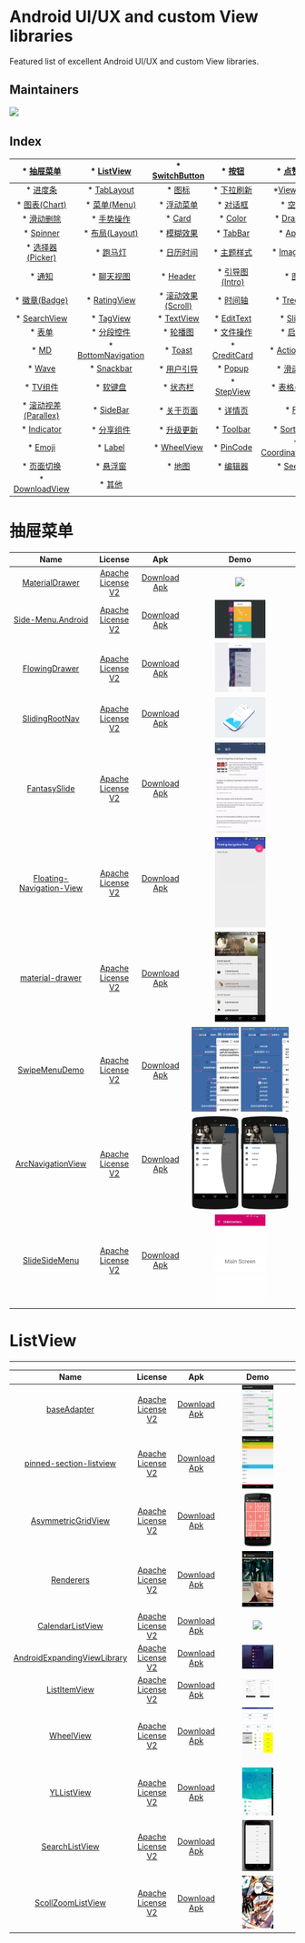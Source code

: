 Android UI/UX and custom View libraries
==================
Featured list of excellent Android UI/UX and custom View libraries.

## Maintainers
<p>
  <a href="https://github.com/i996">
    <img src="https://avatars.githubusercontent.com/u/34000398?v=4" width="20%"/>
  </a>
</p>


## Index
|* [抽屉菜单](#抽屉菜单) | * [ListView](#ListView) | * [SwitchButton](#SwitchButton) | * [按钮](#按钮) | * [点赞按钮](#点赞按钮)|
| :--: | :--: | :--: | :--: | :--: |
|* [进度条](#进度条) | * [TabLayout](#TabLayout) | * [图标](#图标) | * [下拉刷新](#下拉刷新) | *[ViewPager](#ViewPager)|
|* [图表(Chart)](#图表(Chart)) | * [菜单(Menu)](#菜单(Menu)) | * [浮动菜单](#浮动菜单) | * [对话框](#对话框) | * [空白页](#空白页)|
|* [滑动删除](#滑动删除) | * [手势操作](#手势操作) | * [Card](#Card) | * [Color](#Color) | * [Drawable](#Drawable)|
|* [Spinner](#Spinner) | * [布局(Layout)](#布局(Layout)) | * [模糊效果](#模糊效果) | * [TabBar](#TabBar) | * [AppBar](#AppBar)|
|* [选择器(Picker)](#选择器(Picker)) | * [跑马灯](#跑马灯) | * [日历时间](#日历时间) | * [主题样式](#主题样式) | * [ImageView](#ImageView)|
|* [通知](#通知) | * [聊天视图](#聊天视图) | * [Header](#Header) | * [引导图(Intro)](#引导图(Intro)) | * [图片](#图片)|
|* [徽章(Badge)](#徽章(Badge)) | * [RatingView](#RatingView) | * [滚动效果(Scroll)](#滚动效果(Scroll)) | * [时间轴](#时间轴) | * [TreeView](#TreeView)|
|* [SearchView](#SearchView) | * [TagView](#TagView) | * [TextView](#TextView) | * [EditText](#EditText) | * [Sliding](#Sliding)|
|* [表单](#表单) | * [分段控件](#分段控件) | * [轮播图](#轮播图) | * [文件操作](#文件操作) | * [启动页](#启动页)|
|* [MD](#MD) | * [BottomNavigation](#BottomNavigation) | * [Toast](#Toast) | * [CreditCard](#CreditCard) | * [ActionSheet](#ActionSheet)|
|* [Wave](#Wave) | * [Snackbar](#Snackbar) | * [用户引导](#用户引导) | * [Popup](#Popup) | * [滑动返回](#滑动返回)|
|* [TV组件](#TV组件) | * [软键盘](#软键盘) | * [状态栏](#状态栏) | * [StepView](#StepView) | * [表格(Table)](#表格(Table))|
|* [滚动视差(Parallex)](#滚动视差(Parallex)) | * [SideBar](#SideBar) | * [关于页面](#关于页面) | * [详情页](#详情页) | * [FAB](#FAB)|
|* [Indicator](#Indicator) | * [分享组件](#分享组件) | * [升级更新](#升级更新) | * [Toolbar](#Toolbar) | * [Sort&amp;Drag](#Sort&amp;Drag)|
|* [Emoji](#Emoji) | * [Label](#Label) | * [WheelView](#WheelView) | * [PinCode](#PinCode) | * [CoordinatorLayout](#CoordinatorLayout)|
|* [页面切换](#页面切换) | * [悬浮窗](#悬浮窗) | * [地图](#地图) | * [编辑器](#编辑器) | * [SeekBar](#SeekBar)|
|* [DownloadView](#DownloadView) | * [其他](#其他)|

抽屉菜单
======================
Name | License | Apk | Demo
:-: | :-: | :-: | :-:
[MaterialDrawer](https://github.com/mikepenz/MaterialDrawer) | [Apache License V2](https://www.apache.org/licenses/LICENSE-2.0) | [Download Apk](https://github.com/i996/runapks/raw/master/apk/httpsgithub.commikepenzMaterialDrawer.apk) | <img src="https://raw.githubusercontent.com/i996/runapks/master/art/httpsgithub.commikepenzMaterialDrawer.gif" width="46%"> 
[Side-Menu.Android](https://github.com/Yalantis/Side-Menu.Android) | [Apache License V2](https://www.apache.org/licenses/LICENSE-2.0) | [Download Apk](https://github.com/i996/runapks/raw/master/apk/httpsgithub.comYalantisSide-Menu.Android.apk) | <img src="https://raw.githubusercontent.com/i996/runapks/master/art/httpsgithub.comYalantisSide-Menu.Android.gif" width="49%">
[FlowingDrawer](https://github.com/mxn21/FlowingDrawer) | [Apache License V2](https://www.apache.org/licenses/LICENSE-2.0) | [Download Apk](https://github.com/i996/runapks/raw/master/apk/httpsgithub.commxn21FlowingDrawer.apk) | <img src="https://raw.githubusercontent.com/i996/runapks/master/art/httpsgithub.commxn21FlowingDrawer.gif" width="49%">
[SlidingRootNav](https://github.com/yarolegovich/SlidingRootNav) | [Apache License V2](https://www.apache.org/licenses/LICENSE-2.0) | [Download Apk](https://github.com/i996/runapks/raw/master/apk/httpsgithub.comyarolegovichSlidingRootNav.apk) | <img src="https://raw.githubusercontent.com/i996/runapks/master/art/httpsgithub.comyarolegovichSlidingRootNav.gif" width="49%">
[FantasySlide](https://github.com/mzule/FantasySlide) | [Apache License V2](https://www.apache.org/licenses/LICENSE-2.0) | [Download Apk](https://github.com/i996/runapks/raw/master/apk/httpsgithub.commzuleFantasySlide.apk) | <img src="https://raw.githubusercontent.com/i996/runapks/master/art/httpsgithub.commzuleFantasySlide.gif" width="49%">
[Floating-Navigation-View](https://github.com/andremion/Floating-Navigation-View) | [Apache License V2](https://www.apache.org/licenses/LICENSE-2.0) | [Download Apk](https://github.com/i996/runapks/raw/master/apk/httpsgithub.comandremionFloating-Navigation-View.apk) | <img src="https://raw.githubusercontent.com/i996/runapks/master/art/httpsgithub.comandremionFloating-Navigation-View.gif" width="49%">
[material-drawer](https://github.com/heinrichreimer/material-drawer) | [Apache License V2](https://www.apache.org/licenses/LICENSE-2.0) | [Download Apk](https://github.com/i996/runapks/raw/master/apk/httpsgithub.comheinrichreimermaterial-drawer.apk) | <img src="https://raw.githubusercontent.com/i996/runapks/master/art/httpsgithub.comheinrichreimermaterial-drawer.png" width="49%">
[SwipeMenuDemo](https://github.com/Brioal/SwipeMenuDemo) | [Apache License V2](https://www.apache.org/licenses/LICENSE-2.0) | [Download Apk](https://github.com/i996/runapks/raw/master/apk/httpsgithub.comBrioalSwipeMenuDemo.apk) | <img src="https://raw.githubusercontent.com/i996/runapks/master/art/httpsgithub.comBrioalSwipeMenuDemo1.gif" width="46%"> <img src="https://raw.githubusercontent.com/i996/runapks/master/art/httpsgithub.comBrioalSwipeMenuDemo2.gif" width="46%">
[ArcNavigationView](https://github.com/romtsn/ArcNavigationView) | [Apache License V2](https://www.apache.org/licenses/LICENSE-2.0) | [Download Apk](https://github.com/i996/runapks/raw/master/apk/httpsgithub.comromtsnArcNavigationView.apk) | <img src="https://raw.githubusercontent.com/i996/runapks/master/art/httpsgithub.comromtsnArcNavigationView1.png" width="46%"> <img src="https://raw.githubusercontent.com/i996/runapks/master/art/httpsgithub.comromtsnArcNavigationView2.png" width="46%">
[SlideSideMenu](https://github.com/lemonade-hq/SlideSideMenu) | [Apache License V2](https://www.apache.org/licenses/LICENSE-2.0) | [Download Apk](https://github.com/i996/runapks/raw/master/apk/httpsgithub.comlemonade-hqSlideSideMenu.apk) | <img src="https://raw.githubusercontent.com/i996/runapks/master/art/httpsgithub.comlemonade-hqSlideSideMenu.gif" width="49%">

ListView
======================
----------------------------------------
Name | License | Apk | Demo
:-: | :-: | :-: | :-:
[baseAdapter](https://github.com/hongyangAndroid/baseAdapter) | [Apache License V2](https://www.apache.org/licenses/LICENSE-2.0) | [Download Apk]() | <img src="https://raw.githubusercontent.com/i996/runapks/master/art/httpsgithub.comhongyangAndroidbaseAdapter.png" width="46%"> 
[pinned-section-listview](https://github.com/beworker/pinned-section-listview) | [Apache License V2](https://www.apache.org/licenses/LICENSE-2.0) | [Download Apk]() | <img src="https://raw.githubusercontent.com/i996/runapks/master/art/httpsgithub.combeworkerpinned-section-listview.png" width="46%"> 
[AsymmetricGridView](https://github.com/felipecsl/AsymmetricGridView) | [Apache License V2](https://www.apache.org/licenses/LICENSE-2.0) | [Download Apk]() | <img src="https://raw.githubusercontent.com/i996/runapks/master/art/httpsgithub.comfelipecslAsymmetricGridView.png" width="46%"> 
[Renderers](https://github.com/pedrovgs/Renderers) | [Apache License V2](https://www.apache.org/licenses/LICENSE-2.0) | [Download Apk]() | <img src="https://raw.githubusercontent.com/i996/runapks/master/art/httpsgithub.compedrovgsRenderers.png" width="46%"> 
[CalendarListView](https://github.com/Kelin-Hong/CalendarListView) | [Apache License V2](https://www.apache.org/licenses/LICENSE-2.0) | [Download Apk](https://github.com/i996/runapks/raw/master/apk/httpsgithub.comKelin-HongCalendarListView.apk) | <img src="https://raw.githubusercontent.com/i996/runapks/master/art/httpsgithub.comKelin-HongCalendarListView.gif" width="46%"> 
[AndroidExpandingViewLibrary](https://github.com/diegodobelo/AndroidExpandingViewLibrary) | [Apache License V2](https://www.apache.org/licenses/LICENSE-2.0) | [Download Apk]() | <img src="https://raw.githubusercontent.com/i996/runapks/master/art/httpsgithub.comdiegodobeloAndroidExpandingViewLibrary.gif" width="46%"> 
[ListItemView](https://github.com/lurbas/ListItemView) | [Apache License V2](https://www.apache.org/licenses/LICENSE-2.0) | [Download Apk]() | <img src="https://raw.githubusercontent.com/i996/runapks/master/art/httpsgithub.comlurbasListItemView.png" width="46%"> 
[WheelView](https://github.com/venshine/WheelView) | [Apache License V2](https://www.apache.org/licenses/LICENSE-2.0) | [Download Apk]() | <img src="https://raw.githubusercontent.com/i996/runapks/master/art/httpsgithub.comvenshineWheelView.gif" width="46%"> 
[YLListView](https://github.com/yll2wcf/YLListView) | [Apache License V2](https://www.apache.org/licenses/LICENSE-2.0) | [Download Apk]() | <img src="https://raw.githubusercontent.com/i996/runapks/master/art/httpsgithub.comyll2wcfYLListView.gif" width="46%"> 
[SearchListView](https://github.com/vivian8725118/SearchListView) | [Apache License V2](https://www.apache.org/licenses/LICENSE-2.0) | [Download Apk]() | <img src="https://raw.githubusercontent.com/i996/runapks/master/art/httpsgithub.comvivian8725118SearchListView.gif" width="46%"> 
[ScollZoomListView](https://github.com/nahzur-h/ScollZoomListView) | [Apache License V2](https://www.apache.org/licenses/LICENSE-2.0) | [Download Apk]() | <img src="https://raw.githubusercontent.com/i996/runapks/master/art/httpsgithub.comnahzur-hScollZoomListView.gif" width="46%"> 

